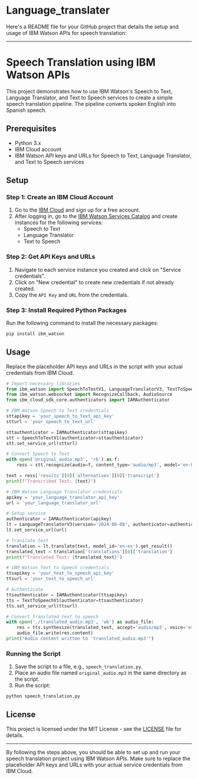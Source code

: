 # Language_translater
Here's a README file for your GitHub project that details the setup and usage of IBM Watson APIs for speech translation:

---

# Speech Translation using IBM Watson APIs

This project demonstrates how to use IBM Watson's Speech to Text, Language Translator, and Text to Speech services to create a simple speech translation pipeline. The pipeline converts spoken English into Spanish speech.

## Prerequisites

- Python 3.x
- IBM Cloud account
- IBM Watson API keys and URLs for Speech to Text, Language Translator, and Text to Speech services

## Setup

### Step 1: Create an IBM Cloud Account

1. Go to the [IBM Cloud](https://cloud.ibm.com/registration) and sign up for a free account.
2. After logging in, go to the [IBM Watson Services Catalog](https://cloud.ibm.com/catalog) and create instances for the following services:
   - Speech to Text
   - Language Translator
   - Text to Speech

### Step 2: Get API Keys and URLs

1. Navigate to each service instance you created and click on "Service credentials".
2. Click on "New credential" to create new credentials if not already created.
3. Copy the `API Key` and `URL` from the credentials.

### Step 3: Install Required Python Packages

Run the following command to install the necessary packages:
```bash
pip install ibm_watson
```

## Usage

Replace the placeholder API keys and URLs in the script with your actual credentials from IBM Cloud.

```python
# Import necessary libraries
from ibm_watson import SpeechToTextV1, LanguageTranslatorV3, TextToSpeechV1
from ibm_watson.websocket import RecognizeCallback, AudioSource
from ibm_cloud_sdk_core.authenticators import IAMAuthenticator

# IBM Watson Speech to Text credentials
sttapikey = 'your_speech_to_text_api_key'
stturl = 'your_speech_to_text_url'

sttauthenticator = IAMAuthenticator(sttapikey)
stt = SpeechToTextV1(authenticator=sttauthenticator)
stt.set_service_url(stturl)

# Convert Speech to Text
with open('original_audio.mp3', 'rb') as f:
    ress = stt.recognize(audio=f, content_type='audio/mp3', model='en-US_BroadbandModel').get_result()

text = ress['results'][0]['alternatives'][0]['transcript']
print(f"Transcribed Text: {text}")

# IBM Watson Language Translator credentials
apikey = 'your_language_translator_api_key'
url = 'your_language_translator_url'

# Setup service
authenticator = IAMAuthenticator(apikey)
lt = LanguageTranslatorV3(version='2024-06-08', authenticator=authenticator)
lt.set_service_url(url)

# Translate text
translation = lt.translate(text, model_id='en-es').get_result()
translated_text = translation['translations'][0]['translation']
print(f"Translated Text: {translated_text}")

# IBM Watson Text to Speech credentials
ttsapikey = 'your_text_to_speech_api_key'
ttsurl = 'your_text_to_speech_url'

# Authenticate
ttsauthenticator = IAMAuthenticator(ttsapikey)
tts = TextToSpeechV1(authenticator=ttsauthenticator)
tts.set_service_url(ttsurl)

# Convert translated text to speech
with open('./translated_audio.mp3', 'wb') as audio_file:
    res = tts.synthesize(translated_text, accept='audio/mp3', voice='es-LA_DanielaExpressive').get_result()
    audio_file.write(res.content)
print("Audio content written to 'translated_audio.mp3'")
```

### Running the Script

1. Save the script to a file, e.g., `speech_translation.py`.
2. Place an audio file named `original_audio.mp3` in the same directory as the script.
3. Run the script:
```bash
python speech_translation.py
```

## License

This project is licensed under the MIT License - see the [LICENSE](LICENSE) file for details.

---

By following the steps above, you should be able to set up and run your speech translation project using IBM Watson APIs. Make sure to replace the placeholder API keys and URLs with your actual service credentials from IBM Cloud.

